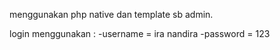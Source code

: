 menggunakan php native dan template sb admin.

login menggunakan :
  -username = ira nandira
  -password = 123
